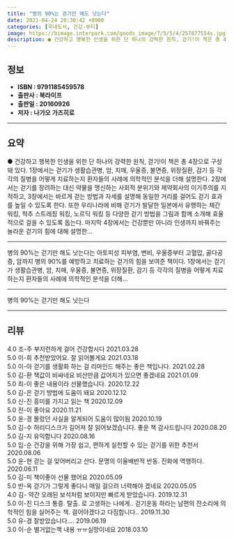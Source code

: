 ```yaml
---
title: "병의 90%는 걷기만 해도 낫는다"
date: 2021-04-24 20:30:42 +0900
categories: [국내도서, 건강-뷰티]
image: https://bimage.interpark.com/goods_image/7/5/5/4/257877554s.jpg
description: ● 건강하고 행복한 인생을 위한 단 하나의 강력한 원칙, 걷기!이 책은 총 4장으로 구성돼 있다. 1장에서는 걷기가 생활습관병, 암, 치매, 우울증, 불면증, 위장질환, 감기 등 각각의 질병을 어떻게 치료하는지 환자들의 사례에 의학적인 분석을 더해 설명한다. 2장에서는 걷기를 장려하는
---
```


## **정보**

- **ISBN : 9791185459578**
- **출판사 : 북라이프**
- **출판일 : 20160926**
- **저자 : 나가오 가즈히로**

------



## **요약**

●  건강하고 행복한 인생을 위한 단 하나의 강력한 원칙, 걷기!이 책은 총 4장으로 구성돼 있다. 1장에서는 걷기가 생활습관병, 암, 치매, 우울증, 불면증, 위장질환, 감기 등 각각의 질병을 어떻게 치료하는지 환자들의 사례에 의학적인 분석을 더해 설명한다. 2장에서는 걷기를 장려하는 대신 약물을 맹신하는 사회적 분위기와 제약회사의 이기주의를 지적하고, 3장에서는 바르게 걷는 방법과 자세를 설명해 동일한 거리를 걸어도 걷기 효과를 높일 수 있도록 한다. 또한 우리나라에 비해 걷기가 발달한 일본에서 유행하는 체간 워킹, 척추 스트레칭 워킹, 노르딕 워킹 등 다양한 걷기 방법을 그림과 함께 소개해 효율적으로 걸을 수 있도록 돕는다. 마지막 4장에서는 건강뿐만 아니라 인생까지 바꿔주는 놀라운 걷기의 힘에 대해 설명한...

------

병의 90%는 걷기만 해도 낫는다는 아토피성 피부염, 변비, 우울증부터 고혈압, 골다공증, 암까지 병의 90%를 예방하고 치료하는 걷기의 힘을 보여준 책이다. 1장에서는 걷기가 생활습관병, 암, 치매, 우울증, 불면증, 위장질환, 감기 등 각각의 질병을 어떻게 치료하는지 환자들의 사례에 의학적인 분석을 더해... 

------


병의 90%는 걷기만 해도 낫는다 

------


## **리뷰** 

4.0 조-주 부지런하게 걸어 건강합시다 2021.03.28 <br/>5.0 이-희 추천받았어요. 잘 읽어볼게요 2021.03.18 <br/>5.0 이-아 걷기를 생활화 하는 걸 리마인드 해주는 좋은 책입니다.   2021.02.28 <br/>5.0 김-환 책값이 비싸네요
비산만큼 값어치가 있으면 좋겠네요 2021.01.09 <br/>5.0 최-이 좋은 내용이라 선물했습니다. 2020.12.22 <br/>5.0 김-은 걷기 방법에 도움이 돼요 2020.12.12 <br/>5.0 신-진 흥미를 가지고 읽는 책 2020.12.09 <br/>5.0 전-이 좋아요 2020.11.21 <br/>5.0 윤-경 몰랐던 사실을 알게되어 도움이 많이됨 2020.10.19 <br/>5.0 김-수 허리디스크가 길어져 잘 읽어보겠습니다. 좋운 책 감사드립니다 2020.08.20 <br/>5.0 김-지 유익합니다 2020.08.16 <br/>5.0 임-순 건강을 위해 가장 쉽고, 편하게 실천할 수 있는 걷기를 위한 추천서 2020.08.06 <br/>5.0 윤-현 걷는 걸 잊어버리고 산다. 
문명의 이율배반적 반동. 
진화에 역행하다.  2020.06.11 <br/>5.0 김-미 책이좋아 선물 했어요 2020.05.09 <br/>5.0 반-옥 걷기가 그렇게 좋다니 매일 걸으려 너력해야 겠네요 2020.05.05 <br/>4.0 김- 약간 오래된 보석처럼 보이지만 빠르게 받았습니다. 2019.12.31 <br/>5.0 이-진 디스크 통증. 탈출. 로 고생하는 나에게.. 걷기운동 하라는 남편의 잔소리에 의학적인 힘을 실어주는 책. 걸어야겠다고 다짐합니다.. 2019.11.30 <br/>5.0 유-경 잘받았습니다.... 2019.06.19 <br/>3.0 이-순 별거없는책 내용 ㅠㅠ실망이네요 2018.03.10 <br/>